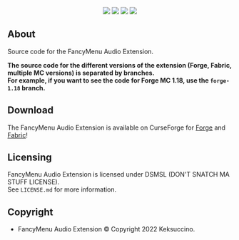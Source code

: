 <p style="text-align: center;">
<a href="https://discord.gg/UzmeWkD"><img src="https://discordapp.com/api/guilds/704163135787106365/widget.png?style=banner2" /></a> 
<a href="https://twitter.com/keksuccino"><img src="https://user-images.githubusercontent.com/35544624/132924153-df28357d-6816-48a2-96a8-594333d3b075.png" /></a> 
<a href="https://www.patreon.com/keksuccino"><img src="https://user-images.githubusercontent.com/35544624/132924155-25fe4269-5936-4cac-88cf-5d6069e0443a.png" /></a> 
<a href="https://paypal.me/TimSchroeter"><img src="https://user-images.githubusercontent.com/35544624/132924156-ec4300ea-7e10-40de-a271-8effb8fbf5cf.png" /></a>
</p>

## About

Source code for the FancyMenu Audio Extension.

**The source code for the different versions of the extension (Forge, Fabric, multiple MC versions) is separated by branches.**<br>
**For example, if you want to see the code for Forge MC 1.18, use the `forge-1.18` branch.**

## Download

The FancyMenu Audio Extension is available on CurseForge for [Forge](https://www.curseforge.com/minecraft/mc-mods/audio-extension-for-fancymenu-forge) and [Fabric](https://www.curseforge.com/minecraft/mc-mods/audio-extension-for-fancymenu-fabric)!

## Licensing

FancyMenu Audio Extension is licensed under DSMSL (DON'T SNATCH MA STUFF LICENSE).<br>
See `LICENSE.md` for more information.

## Copyright

- FancyMenu Audio Extension © Copyright 2022 Keksuccino.<br>

